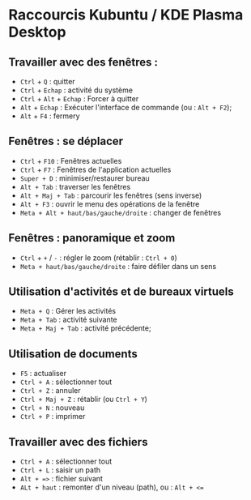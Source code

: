 # Raccourcis Kubuntu / KDE Plasma Desktop

## Travailler avec des fenêtres :
- `Ctrl` + `Q` : quitter
- `Ctrl` + `Echap` : activité du système
- `Ctrl` + `Alt` + `Echap` : Forcer à quitter
- `Alt` + `Echap` : Exécuter l'interface de commande (ou : `Alt + F2`);
- `Alt` + `F4` : fermery

## Fenêtres : se déplacer
- `Ctrl` + `F10` : Fenêtres actuelles
- `Ctrl` + `F7` : Fenêtres de l'application actuelles
- `Super + D` : minimiser/restaurer bureau
- `Alt + Tab` : traverser les fenêtres
- `Alt + Maj + Tab` : parcourir les fenêtres (sens inverse)
- `Alt + F3` : ouvrir le menu des opérations de la fenêtre
- `Meta + Alt + haut/bas/gauche/droite` : changer de fenêtres

## Fenêtres : panoramique et zoom
- `Ctrl` + `+` / `-` : régler le zoom (rétablir : `Ctrl + 0`)
- `Meta + haut/bas/gauche/droite` : faire défiler dans un sens 

## Utilisation d'activités et de bureaux virtuels
- `Meta + Q` : Gérer les activités
- `Meta + Tab` : activité suivante
- `Meta + Maj + Tab` : activité précédente;

## Utilisation de documents
- `F5` : actualiser 
- `Ctrl + A` : sélectionner tout
- `Ctrl + Z` : annuler
- `Ctrl + Maj + Z` : rétablir (ou `Ctrl + Y`)
- `Ctrl + N` : nouveau
- `Ctrl + P` : imprimer

## Travailler avec des fichiers
- `Ctrl + A` : sélectionner tout
- `Ctrl + L` : saisir un path
- `Alt + =>` : fichier suivant
- `ALt + haut` : remonter d'un niveau (path), ou : `Alt + <=` 